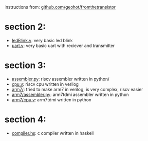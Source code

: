 instructions from: [github.com/geohot/fromthetransistor](github.com/geohot/fromthetransistor)
# section 2: 
 - [ledBlink.v](section2/ledBlink.v): very basic led blink
 - [uart.v](section2/uart.v): very basic uart with reciever and transmitter 
# section 3:
 - [assembler.py](section3/assembler.py): riscv assembler written in python/
 - [cpu.v](section3/cpu.v): riscv cpu written in verilog
 - [arm7/](section3/arm7/): tried to make arm7 in verilog, is very complex, riscv easier
 - [arm7/assembler.py](section3/arm7/assembler.py): arm7tdmi assembler written in python
 - [arm7/cpu.v](section3/arm7/cpu.v): arm7tdmi written in python
 # section 4:
 - [compiler.hs](section4/compiler.hs): c compiler written in haskell

